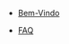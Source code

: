 <!-- _sidebar.md -->

* [Bem-Vindo](README.md)
<!-- [O IME](README.md) -->
* [FAQ](pages/FAQ.md)
<!-- * [RECEPÇÃo 2026.1](README.md)
* [RECEPÇÃo Anteriores](README.md) -->